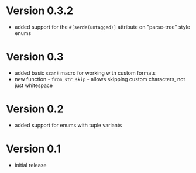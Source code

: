 # Version 0.3.2
 * added support for the `#[serde(untagged)]` attribute on "parse-tree" style enums 

# Version 0.3
 * added basic `scan!` macro for working with custom formats
 * new function - `from_str_skip` - allows skipping custom characters, not just whitespace

# Version 0.2
 * added support for enums with tuple variants

# Version 0.1
 * initial release